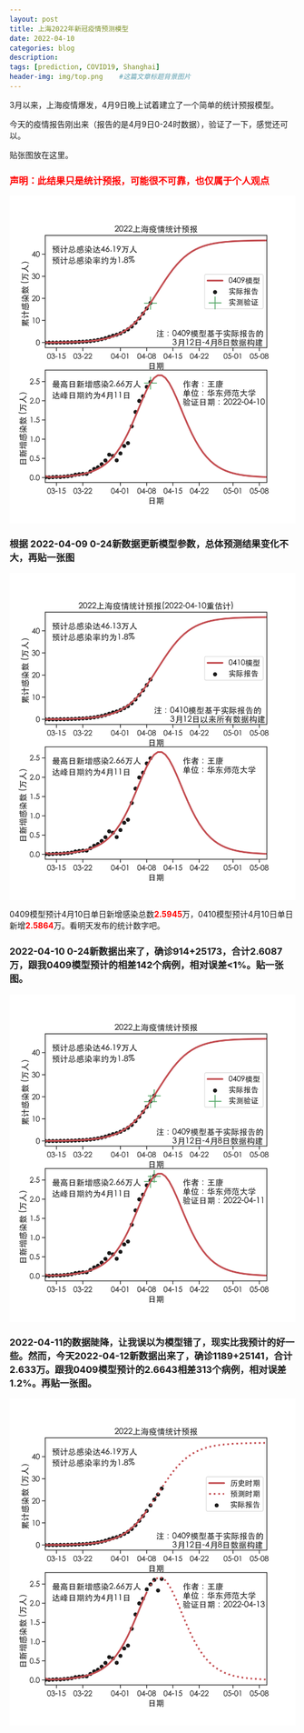 ```yaml
---
layout: post
title: 上海2022年新冠疫情预测模型
date: 2022-04-10
categories: blog
description: 
tags: [prediction, COVID19, Shanghai]
header-img: img/top.png    #这篇文章标题背景图片
---
```


3月以来，上海疫情爆发，4月9日晚上试着建立了一个简单的统计预报模型。

今天的疫情报告刚出来（报告的是4月9日0-24时数据），验证了一下，感觉还可以。

贴张图放在这里。

### <span style="color:red">声明：此结果只是统计预报，可能很不可靠，也仅属于个人观点</span>

<center>
<p><img src="/img/SH2022_2022-04-10.png" align="center"></p>
</center>

### 根据 2022-04-09 0-24新数据更新模型参数，总体预测结果变化不大，再贴一张图

<center>
<p><img src="/img/SH2022_2022-04-10_fully_new_update.png" align="center"></p>
</center>

0409模型预计4月10日单日新增感染总数<span style="color:red">**2.5945**</span>万，0410模型预计4月10日单日新增<span style="color:red">**2.5864**</span>万。看明天发布的统计数字吧。

### 2022-04-10 0-24新数据出来了，确诊914+25173，合计2.6087万，跟我0409模型预计的相差142个病例，相对误差<1%。贴一张图。

<center>
<p><img src="/img/SH2022_2022-04-11.png" align="center"></p>
</center>

### 2022-04-11的数据陡降，让我误以为模型错了，现实比我预计的好一些。然而，今天2022-04-12新数据出来了，确诊1189+25141，合计2.633万。跟我0409模型预计的2.6643相差313个病例，相对误差1.2%。再贴一张图。

<center>
<p><img src="/img/SH2022_2022-04-13.png" align="center"></p>
</center>
